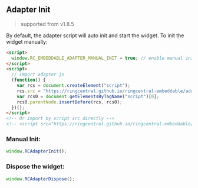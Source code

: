 ## Adapter Init

> supported from v1.8.5

By default, the adapter script will auto init and start the widget. 
To init the widget manually:

```html
<script>
  window.RC_EMBEDDABLE_ADAPTER_MANUAL_INIT = true; // enable manual init
</script>
<script>
  // import adapter js
  (function() {
    var rcs = document.createElement("script");
    rcs.src = "https://ringcentral.github.io/ringcentral-embeddable/adapter.js";
    var rcs0 = document.getElementsByTagName("script")[0];
    rcs0.parentNode.insertBefore(rcs, rcs0);
  })();
</script>
<!-- Or import by script src directly -->
<!-- <script src="https://ringcentral.github.io/ringcentral-embeddable/adapter.js"></script> -->
```

### Manual Init:

```js
window.RCAdapterInit();
```

### Dispose the widget:

```js
window.RCAdapterDispose();
```
